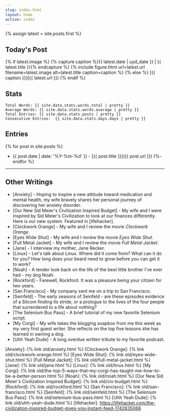 ```yaml
---
slug: index.html
layout: home
active: index
---
```


{% assign latest = site.posts.first %}

## Today's Post

{% if latest.image %}
{% capture caption %}{{ latest.date | uyd_date }} | {{ latest.title }}{% endcapture %}
{% include figure.html url=latest.url filename=latest.image alt=latest.title caption=caption %}
{% else %}
[{{ caption }}]({{ latest.url }})
{% endif %}

## Stats

    Total Words: {{ site.data.stats.words.total | pretty }}
    Average Words: {{ site.data.stats.words.average | pretty }}
    Total Entries: {{ site.data.stats.posts | pretty }}
    Consecutive Entries:  {{ site.data.stats.days.days | pretty }}

## Entries

{% for post in site.posts %}
- {{ post.date | date: '%Y-%m-%d' }} - [{{ post.title }}]({{ post.url }})
{%- endfor %}

---

## Other Writings

- [Anxiety] - Hoping to inspire a new attitude toward medication and
  mental health, my wife bravely shares her personal journey of
  discovering her anxiety disorder.
- [Our New Sid Meier's Civilization Inspired Budget] - My wife and I
  were inspired by Sid Meier's Civilization to look at our finances
  differently. Here is our new system.  Featured in [lifehacker].
- [Clockwork Orange] - My wife and I review the movie _Clockwork
  Orange_.
- [Eyes Wide Shut] - My wife and I review the movie _Eyes Wide Shut_.
- [Full Metal Jacket] - My wife and I review the movie _Full Metal
  Jacket_.
- [Jane] - I interview my mother, Jane Recker.
- [Linux] - Let's talk about Linux.  Where did it come from?  What can
  it do for you?  How long does your beard need to grow before you can
  get it to work?
- [Noah] - A tender look back on the life of the best little brother
  I've ever had - my dog Noah.
- [Rockford] - Farewell, Rockford.  It was a pleasure being your
  citizen for two years.
- [San Francisco] - My company sent me on a trip to San Francisco.
- [Seinfeld] - The early seasons of Seinfeld - are these episodes
  evidence of a Sitcom finding its stride, or a prologue to the lives of
  the four people that surrendered to a life about nothing?
- [The Selenium Bus Pass] - A brief tutorial of my new favorite
  Selenium script.
- [My Corgi] - My wife takes the blogging soapbox from me this week as
  my very first guest writer.  She reflects on the top five lessons
  she has learned in owning a dog.
- [Uhh Yeah Dude] - A long overdue written tribute to my favorite
  podcast.

[Anxiety]: {% link old/anxiety.html %}
[Clockwork Orange]: {% link old/clockwork-orange.html %}
[Eyes Wide Shut]: {% link old/eyes-wide-shut.html %}
[Full Metal Jacket]: {% link old/full-metal-jacket.html %}
[Jane]: {% link old/jane.html %}
[Linux]: {% link old/linux.html %}
[My Corgi]: {% link old/the-top-5-ways-that-my-corgi-has-taught-me-how-to-be-a-better-person.html %}
[Noah]: {% link old/noah.html %}
[Our New Sid Meier's Civilization Inspired Budget]: {% link old/civ-budget.html %}
[Rockford]: {% link old/rockford.html %}
[San Francisco]: {% link old/san-francisco.html %}
[Seinfeld]: {% link old/seinfeld.html %}
[The Selenium Bus Pass]: {% link old/selenium-bus-pass.html %}
[Uhh Yeah Dude]: {% link old/uhh-yeah-dude.html %}
[lifehacker]: https://lifehacker.com/the-civilization-inspired-budget-gives-you-instant-feed-1742835068
